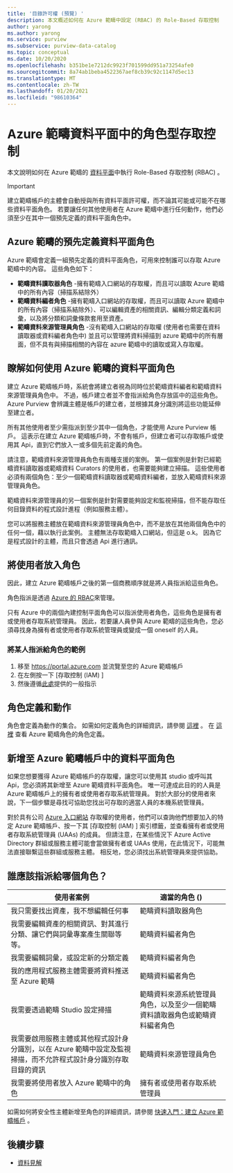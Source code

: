 ```yaml
---
title: '目錄許可權 (預覽) '
description: 本文概述如何在 Azure 範疇中設定 (RBAC) 的 Role-Based 存取控制
author: yarong
ms.author: yarong
ms.service: purview
ms.subservice: purview-data-catalog
ms.topic: conceptual
ms.date: 10/20/2020
ms.openlocfilehash: b351be1e7212dc9923f701599dd951a73254afe0
ms.sourcegitcommit: 8a74ab1beba4522367aef8cb39c92c1147d5ec13
ms.translationtype: MT
ms.contentlocale: zh-TW
ms.lasthandoff: 01/20/2021
ms.locfileid: "98610364"
---
```

# <a name="role-based-access-control-in-azure-purviews-data-plane"></a>Azure 範疇資料平面中的角色型存取控制

本文說明如何在 Azure 範疇的 [資料平面](../azure-resource-manager/management/control-plane-and-data-plane.md#data-plane)中執行 Role-Based 存取控制 (RBAC) 。

> [!IMPORTANT]
> 建立範疇帳戶的主體會自動授與所有資料平面許可權，而不論其可能或可能不在哪些資料平面角色。 若要讓任何其他使用者在 Azure 範疇中進行任何動作，他們必須至少在其中一個預先定義的資料平面角色中。

## <a name="azure-purviews-pre-defined-data-plane-roles"></a>Azure 範疇的預先定義資料平面角色

Azure 範疇會定義一組預先定義的資料平面角色，可用來控制誰可以存取 Azure 範疇中的內容。 這些角色如下：

* **範疇資料讀取器角色** -擁有範疇入口網站的存取權，而且可以讀取 Azure 範疇中的所有內容（掃描系結除外）
* **範疇資料編者角色** -擁有範疇入口網站的存取權，而且可以讀取 Azure 範疇中的所有內容（掃描系結除外）、可以編輯資產的相關資訊、編輯分類定義和詞彙，以及將分類和詞彙條款套用至資產。
* **範疇資料來源管理員角色** -沒有範疇入口網站的存取權 (使用者也需要在資料讀取器或資料編者角色中) 並且可以管理將資料掃描到 azure 範疇中的所有層面，但不具有與掃描相關的內容在 azure 範疇中的讀取或寫入存取權。

## <a name="understanding-how-to-use-azure-purviews-data-plane-roles"></a>瞭解如何使用 Azure 範疇的資料平面角色

建立 Azure 範疇帳戶時，系統會將建立者視為同時位於範疇資料編者和範疇資料來源管理員角色中。 不過，帳戶建立者並不會指派給角色存放區中的這些角色。 Azure Purview 會辨識主體是帳戶的建立者，並根據其身分識別將這些功能延伸至建立者。

所有其他使用者至少需指派到至少其中一個角色，才能使用 Azure Purview 帳戶。 這表示在建立 Azure 範疇帳戶時，不會有帳戶，但建立者可以存取帳戶或使用其 Api，直到它們放入一或多個先前定義的角色。

請注意，範疇資料來源管理員角色有兩種支援的案例。 第一個案例是針對已經範疇資料讀取器或範疇資料 Curators 的使用者，也需要能夠建立掃描。 這些使用者必須有兩個角色：至少一個範疇資料讀取器或範疇資料編者，並放入範疇資料來源管理員角色。

範疇資料來源管理員的另一個案例是針對需要能夠設定和監視掃描，但不能存取任何目錄資料的程式設計進程（例如服務主體）。

您可以將服務主體放在範疇資料來源管理員角色中，而不是放在其他兩個角色中的任何一個，藉以執行此案例。 主體無法存取範疇入口網站，但這是 o.k。 因為它是程式設計的主體，而且只會透過 Api 進行通訊。

## <a name="putting-users-into-roles"></a>將使用者放入角色

因此，建立 Azure 範疇帳戶之後的第一個商務順序就是將人員指派給這些角色。

角色指派是透過 [Azure 的 RBAC](../role-based-access-control/overview.md)來管理。

只有 Azure 中的兩個內建控制平面角色可以指派使用者角色，這些角色是擁有者或使用者存取系統管理員。 因此，若要讓人員參與 Azure 範疇的這些角色，您必須尋找身為擁有者或使用者存取系統管理員或變成一個 oneself 的人員。

### <a name="an-example-of-assigning-someone-to-a-role"></a>將某人指派給角色的範例

1. 移至 https://portal.azure.com 並流覽至您的 Azure 範疇帳戶
1. 在左側按一下 [存取控制 (IAM) ]
1. 然後遵循[此處](../role-based-access-control/quickstart-assign-role-user-portal.md#create-a-resource-group)提供的一般指示

## <a name="role-definitions-and-actions"></a>角色定義和動作

角色會定義為動作的集合。 如需如何定義角色的詳細資訊，請參閱 [這裡](../role-based-access-control/role-definitions.md) 。 在 [這裡](../role-based-access-control/built-in-roles.md) 查看 Azure 範疇角色的角色定義。

## <a name="getting-added-to-a-data-plane-role-in-an-azure-purview-account"></a>新增至 Azure 範疇帳戶中的資料平面角色

如果您想要獲得 Azure 範疇帳戶的存取權，讓您可以使用其 studio 或呼叫其 Api，您必須將其新增至 Azure 範疇資料平面角色。 唯一可達成此目的的人員是 Azure 範疇帳戶上的擁有者或使用者存取系統管理員。 對於大部分的使用者來說，下一個步驟是尋找可協助您找出可存取的適當人員的本機系統管理員。

對於具有公司 [Azure 入口網站](https://portal.azure.com) 存取權的使用者，他們可以查詢他們想要加入的特定 Azure 範疇帳戶、按一下其 [存取控制 (IAM) ] 索引標籤，並查看擁有者或使用者存取系統管理員 (UAAs) 的成員。 但請注意，在某些情況下 Azure Active Directory 群組或服務主體可能會當做擁有者或 UAAs 使用，在此情況下，可能無法直接聯繫這些群組或服務主體。 相反地，您必須找出系統管理員來提供協助。

## <a name="who-should-be-assigned-to-what-role"></a>誰應該指派給哪個角色？

|使用者案例|適當的角色 () |
|-------------|-----------------|
|我只需要找出資產，我不想編輯任何事|範疇資料讀取器角色|
|我需要編輯資產的相關資訊、對其進行分類、讓它們與詞彙專案產生關聯等等。|範疇資料編者角色|
|我需要編輯詞彙，或設定新的分類定義|範疇資料編者角色|
|我的應用程式服務主體需要將資料推送至 Azure 範疇|範疇資料編者角色|
|我需要透過範疇 Studio 設定掃描|範疇資料來源系統管理員角色，以及至少一個範疇資料讀取器角色或範疇資料編者角色|
|我需要啟用服務主體或其他程式設計身分識別，以在 Azure 範疇中設定及監視掃描，而不允許程式設計身分識別存取目錄的資訊 |範疇資料來源管理員角色|
|我需要將使用者放入 Azure 範疇中的角色 | 擁有者或使用者存取系統管理員 |

如需如何將安全性主體新增至角色的詳細資訊，請參閱 [快速入門：建立 Azure 範疇帳戶](create-catalog-portal.md) 。

## <a name="next-steps"></a>後續步驟

* [資料見解](concept-insights.md)
